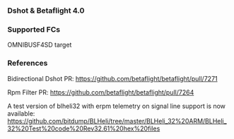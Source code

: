 ### Dshot & Betaflight 4.0

### Supported FCs

OMNIBUSF4SD target


### References

Bidirectional Dshot PR: https://github.com/betaflight/betaflight/pull/7271

Rpm Filter PR: https://github.com/betaflight/betaflight/pull/7264

A test version of blheli32 with erpm telemetry on signal line support is now available:
https://github.com/bitdump/BLHeli/tree/master/BLHeli_32%20ARM/BLHeli_32%20Test%20code%20Rev32.61%20hex%20files
